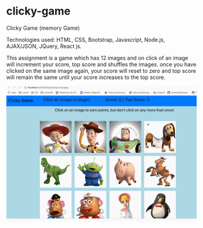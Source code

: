# clicky-game

Clicky Game (memory Game)

Technologies used:
HTML, 
CSS, 
Bootstrap, 
Javascript, 
Node.js, 
AJAX/JSON, 
JQuery, 
React js.

This assignment is a game which has 12 images and on click of an image will increment your score, top score and shuffles the images.
once you have clicked on the same image again, your score will reset to zero and top score will remain the same until your score increases to the top score.

![gif](./reactpractice/public/clickyGame.gif)
